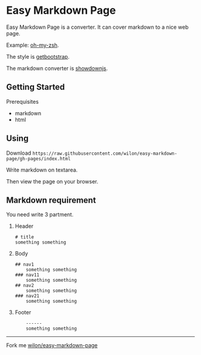 # Easy Markdown Page

Easy Markdown Page is a converter. It can cover markdown to a nice web page.

Example: [oh-my-zsh](https://wilon.github.io/easy-markdown-page/oh-my-zsh.html).

The style is [getbootstrap](http://getbootstrap.com/getting-started/).

The markdown converter is [showdownjs](https://github.com/showdownjs/showdown).


## Getting Started

Prerequisites

* markdown
* html

## Using

Download `https://raw.githubusercontent.com/wilon/easy-markdown-page/gh-pages/index.html`

Write markdown on textarea.

Then view the page on your browser.

## Markdown requirement

You need write 3 partment.

1. Header

    ```
    # title
    something something
    ```

2. Body


    ```
    ## nav1
        something something
    ### nav11
        something something
    ## nav2
        something something
    ### nav21
        something something
    ```

3. Footer

    ```
        ------
        something something
    ```

------
Fork me <a href="https://github.com/wilon/easy-markdown-page" target="_blank">wilon/easy-markdown-page</a>